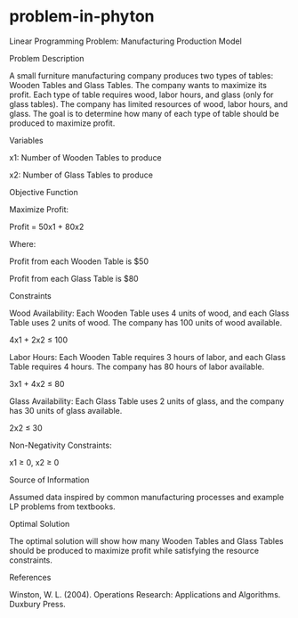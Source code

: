 # problem-in-phyton
Linear Programming Problem: Manufacturing Production Model

Problem Description

A small furniture manufacturing company produces two types of tables: Wooden Tables and Glass Tables. The company wants to maximize its profit. Each type of table requires wood, labor hours, and glass (only for glass tables). The company has limited resources of wood, labor hours, and glass. The goal is to determine how many of each type of table should be produced to maximize profit.

Variables

x1: Number of Wooden Tables to produce

x2: Number of Glass Tables to produce

Objective Function

Maximize Profit:

Profit = 50x1 + 80x2

Where:

Profit from each Wooden Table is $50

Profit from each Glass Table is $80

Constraints

Wood Availability: Each Wooden Table uses 4 units of wood, and each Glass Table uses 2 units of wood. The company has 100 units of wood available.

4x1 + 2x2 ≤ 100

Labor Hours: Each Wooden Table requires 3 hours of labor, and each Glass Table requires 4 hours. The company has 80 hours of labor available.

3x1 + 4x2 ≤ 80

Glass Availability: Each Glass Table uses 2 units of glass, and the company has 30 units of glass available.

2x2 ≤ 30

Non-Negativity Constraints:

x1 ≥ 0, x2 ≥ 0

Source of Information

Assumed data inspired by common manufacturing processes and example LP problems from textbooks.

Optimal Solution

The optimal solution will show how many Wooden Tables and Glass Tables should be produced to maximize profit while satisfying the resource constraints.

References

Winston, W. L. (2004). Operations Research: Applications and Algorithms. Duxbury Press.
